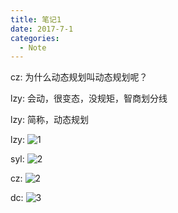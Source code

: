 ```yaml
---
title: 笔记1
date: 2017-7-1
categories:
  - Note
---
```


cz: 为什么动态规划叫动态规划呢？

lzy: 会动，很变态，没规矩，智商划分线

lzy: 简称，动态规划

lzy: ![1](https://board.xjtuacm.com/images/note-1-1.jpg)

syl: ![2](https://board.xjtuacm.com/images/note-1-2.gif)

cz: ![2](https://board.xjtuacm.com/images/note-1-2.gif)

dc: ![3](https://board.xjtuacm.com/images/note-1-3.gif)
